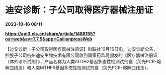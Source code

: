 # 迪安诊断：子公司取得医疗器械注册证

**2023-10-16 08:11**

**https://api3.cls.cn/share/article/1486155?os=web&sv=7.7.5&app=CailianpressWeb**

【迪安诊断：子公司取得医疗器械注册证】财联社10月16日电，迪安诊断公告，控股子公司杭州迪安生物技术有限公司收到国家药监局颁发的《医疗器械注册证（体外诊断试剂）》，产品名称为人类ALDH2基因多态性检测试剂盒（荧光PCR-熔解曲线法）和人类MTHFR基因多态性检测试剂盒（荧光PCR-熔解曲线法）。